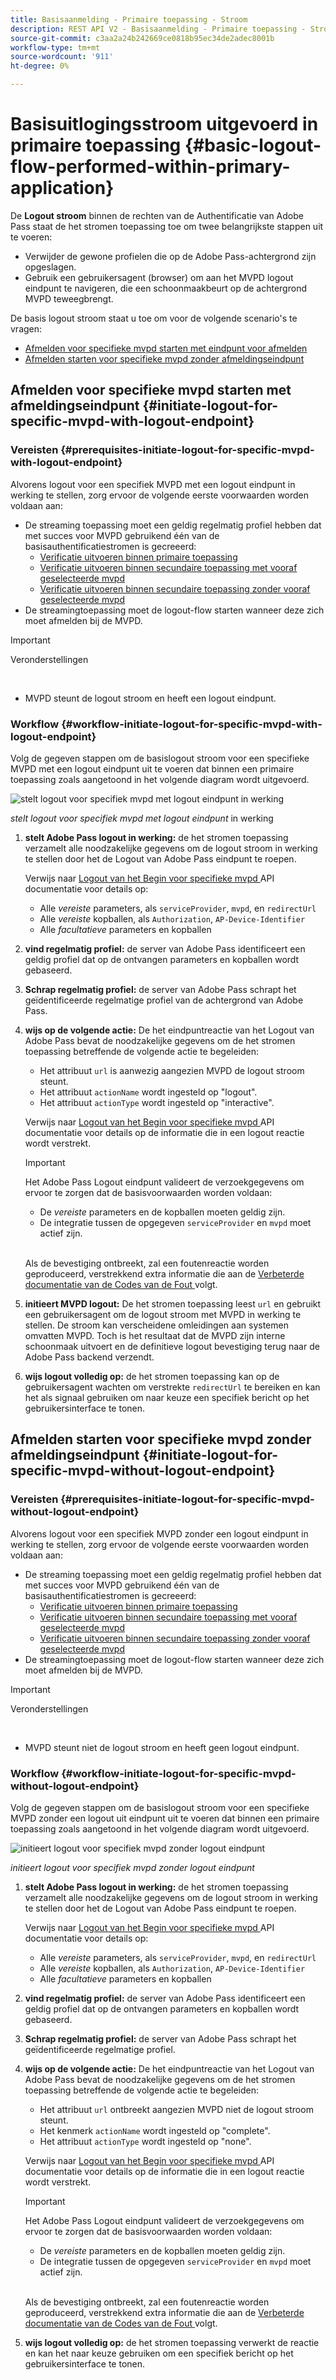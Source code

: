 ```yaml
---
title: Basisaanmelding - Primaire toepassing - Stroom
description: REST API V2 - Basisaanmelding - Primaire toepassing - Stroom
source-git-commit: c3aa2a24b242669ce0818b95ec34de2adec8001b
workflow-type: tm+mt
source-wordcount: '911'
ht-degree: 0%

---
```



# Basisuitlogingsstroom uitgevoerd in primaire toepassing {#basic-logout-flow-performed-within-primary-application}

De **Logout stroom** binnen de rechten van de Authentificatie van Adobe Pass staat de het stromen toepassing toe om twee belangrijkste stappen uit te voeren:

* Verwijder de gewone profielen die op de Adobe Pass-achtergrond zijn opgeslagen.
* Gebruik een gebruikersagent (browser) om aan het MVPD logout eindpunt te navigeren, die een schoonmaakbeurt op de achtergrond MVPD teweegbrengt.

De basis logout stroom staat u toe om voor de volgende scenario&#39;s te vragen:

* [Afmelden voor specifieke mvpd starten met eindpunt voor afmelden](#initiate-logout-for-specific-mvpd-with-logout-endpoint)
* [Afmelden starten voor specifieke mvpd zonder afmeldingseindpunt](#initiate-logout-for-specific-mvpd-without-logout-endpoint)

## Afmelden voor specifieke mvpd starten met afmeldingseindpunt {#initiate-logout-for-specific-mvpd-with-logout-endpoint}

### Vereisten {#prerequisites-initiate-logout-for-specific-mvpd-with-logout-endpoint}

Alvorens logout voor een specifiek MVPD met een logout eindpunt in werking te stellen, zorg ervoor de volgende eerste voorwaarden worden voldaan aan:

* De streaming toepassing moet een geldig regelmatig profiel hebben dat met succes voor MVPD gebruikend één van de basisauthentificatiestromen is gecreeerd:
   * [Verificatie uitvoeren binnen primaire toepassing](../basic-flows/rest-api-v2-basic-authentication-primary-application-flow.md)
   * [Verificatie uitvoeren binnen secundaire toepassing met vooraf geselecteerde mvpd](../basic-flows/rest-api-v2-basic-authentication-secondary-application-flow.md)
   * [Verificatie uitvoeren binnen secundaire toepassing zonder vooraf geselecteerde mvpd](../basic-flows/rest-api-v2-basic-authentication-secondary-application-flow.md)
* De streamingtoepassing moet de logout-flow starten wanneer deze zich moet afmelden bij de MVPD.

>[!IMPORTANT]
>
> Veronderstellingen
>
> <br/>
> 
> * MVPD steunt de logout stroom en heeft een logout eindpunt.

### Workflow {#workflow-initiate-logout-for-specific-mvpd-with-logout-endpoint}

Volg de gegeven stappen om de basislogout stroom voor een specifieke MVPD met een logout eindpunt uit te voeren dat binnen een primaire toepassing zoals aangetoond in het volgende diagram wordt uitgevoerd.

![ stelt logout voor specifiek mvpd met logout eindpunt ](../../../assets/rest-api-v2/flows/basic-flows/rest-api-v2-initiate-logout-within-primary-application-for-specific-mvpd-with-logout-endpoint.png) in werking

*stelt logout voor specifiek mvpd met logout eindpunt* in werking

1. **stelt Adobe Pass logout in werking:** de het stromen toepassing verzamelt alle noodzakelijke gegevens om de logout stroom in werking te stellen door het de Logout van Adobe Pass eindpunt te roepen.

   Verwijs naar [ Logout van het Begin voor specifieke mvpd ](../../apis/logout-apis/rest-api-v2-logout-apis-initiate-logout-for-specific-mvpd.md) API documentatie voor details op:
   * Alle _vereiste_ parameters, als `serviceProvider`, `mvpd`, en `redirectUrl`
   * Alle _vereiste_ kopballen, als `Authorization`, `AP-Device-Identifier`
   * Alle _facultatieve_ parameters en kopballen

1. **vind regelmatig profiel:** de server van Adobe Pass identificeert een geldig profiel dat op de ontvangen parameters en kopballen wordt gebaseerd.

1. **Schrap regelmatig profiel:** de server van Adobe Pass schrapt het geïdentificeerde regelmatige profiel van de achtergrond van Adobe Pass.

1. **wijs op de volgende actie:** De het eindpuntreactie van het Logout van Adobe Pass bevat de noodzakelijke gegevens om de het stromen toepassing betreffende de volgende actie te begeleiden:
   * Het attribuut `url` is aanwezig aangezien MVPD de logout stroom steunt.
   * Het attribuut `actionName` wordt ingesteld op &quot;logout&quot;.
   * Het attribuut `actionType` wordt ingesteld op &quot;interactive&quot;.

   Verwijs naar [ Logout van het Begin voor specifieke mvpd ](../../apis/logout-apis/rest-api-v2-logout-apis-initiate-logout-for-specific-mvpd.md) API documentatie voor details op de informatie die in een logout reactie wordt verstrekt.

   >[!IMPORTANT]
   >
   > Het Adobe Pass Logout eindpunt valideert de verzoekgegevens om ervoor te zorgen dat de basisvoorwaarden worden voldaan:
   >
   > * De _vereiste_ parameters en de kopballen moeten geldig zijn.
   > * De integratie tussen de opgegeven `serviceProvider` en `mvpd` moet actief zijn.
   >
   > <br/>
   > 
   > Als de bevestiging ontbreekt, zal een foutenreactie worden geproduceerd, verstrekkend extra informatie die aan de [ Verbeterde documentatie van de Codes van de Fout ](../../../enhanced-error-codes.md) volgt.

1. **initieert MVPD logout:** De het stromen toepassing leest `url` en gebruikt een gebruikersagent om de logout stroom met MVPD in werking te stellen. De stroom kan verscheidene omleidingen aan systemen omvatten MVPD. Toch is het resultaat dat de MVPD zijn interne schoonmaak uitvoert en de definitieve logout bevestiging terug naar de Adobe Pass backend verzendt.

1. **wijs logout volledig op:** de het stromen toepassing kan op de gebruikersagent wachten om verstrekte `redirectUrl` te bereiken en kan het als signaal gebruiken om naar keuze een specifiek bericht op het gebruikersinterface te tonen.

## Afmelden starten voor specifieke mvpd zonder afmeldingseindpunt {#initiate-logout-for-specific-mvpd-without-logout-endpoint}

### Vereisten {#prerequisites-initiate-logout-for-specific-mvpd-without-logout-endpoint}

Alvorens logout voor een specifiek MVPD zonder een logout eindpunt in werking te stellen, zorg ervoor de volgende eerste voorwaarden worden voldaan aan:

* De streaming toepassing moet een geldig regelmatig profiel hebben dat met succes voor MVPD gebruikend één van de basisauthentificatiestromen is gecreeerd:
   * [Verificatie uitvoeren binnen primaire toepassing](../basic-flows/rest-api-v2-basic-authentication-primary-application-flow.md)
   * [Verificatie uitvoeren binnen secundaire toepassing met vooraf geselecteerde mvpd](../basic-flows/rest-api-v2-basic-authentication-secondary-application-flow.md)
   * [Verificatie uitvoeren binnen secundaire toepassing zonder vooraf geselecteerde mvpd](../basic-flows/rest-api-v2-basic-authentication-secondary-application-flow.md)
* De streamingtoepassing moet de logout-flow starten wanneer deze zich moet afmelden bij de MVPD.

>[!IMPORTANT]
>
> Veronderstellingen
>
> <br/>
> 
> * MVPD steunt niet de logout stroom en heeft geen logout eindpunt.

### Workflow {#workflow-initiate-logout-for-specific-mvpd-without-logout-endpoint}

Volg de gegeven stappen om de basislogout stroom voor een specifieke MVPD zonder een logout uit eindpunt uit te voeren dat binnen een primaire toepassing zoals aangetoond in het volgende diagram wordt uitgevoerd.

![ initieert logout voor specifiek mvpd zonder logout eindpunt ](../../../assets/rest-api-v2/flows/basic-flows/rest-api-v2-initiate-logout-within-primary-application-for-specific-mvpd-without-logout-endpoint.png)

*initieert logout voor specifiek mvpd zonder logout eindpunt*

1. **stelt Adobe Pass logout in werking:** de het stromen toepassing verzamelt alle noodzakelijke gegevens om de logout stroom in werking te stellen door het de Logout van Adobe Pass eindpunt te roepen.

   Verwijs naar [ Logout van het Begin voor specifieke mvpd ](../../apis/logout-apis/rest-api-v2-logout-apis-initiate-logout-for-specific-mvpd.md) API documentatie voor details op:
   * Alle _vereiste_ parameters, als `serviceProvider`, `mvpd`, en `redirectUrl`
   * Alle _vereiste_ kopballen, als `Authorization`, `AP-Device-Identifier`
   * Alle _facultatieve_ parameters en kopballen

1. **vind regelmatig profiel:** de server van Adobe Pass identificeert een geldig profiel dat op de ontvangen parameters en kopballen wordt gebaseerd.

1. **Schrap regelmatig profiel:** de server van Adobe Pass schrapt het geïdentificeerde regelmatige profiel.

1. **wijs op de volgende actie:** De het eindpuntreactie van het Logout van Adobe Pass bevat de noodzakelijke gegevens om de het stromen toepassing betreffende de volgende actie te begeleiden:
   * Het attribuut `url` ontbreekt aangezien MVPD niet de logout stroom steunt.
   * Het kenmerk `actionName` wordt ingesteld op &quot;complete&quot;.
   * Het attribuut `actionType` wordt ingesteld op &quot;none&quot;.

   Verwijs naar [ Logout van het Begin voor specifieke mvpd ](../../apis/logout-apis/rest-api-v2-logout-apis-initiate-logout-for-specific-mvpd.md) API documentatie voor details op de informatie die in een logout reactie wordt verstrekt.

   >[!IMPORTANT]
   >
   > Het Adobe Pass Logout eindpunt valideert de verzoekgegevens om ervoor te zorgen dat de basisvoorwaarden worden voldaan:
   >
   > * De _vereiste_ parameters en de kopballen moeten geldig zijn.
   > * De integratie tussen de opgegeven `serviceProvider` en `mvpd` moet actief zijn.
   >
   > <br/>
   > 
   > Als de bevestiging ontbreekt, zal een foutenreactie worden geproduceerd, verstrekkend extra informatie die aan de [ Verbeterde documentatie van de Codes van de Fout ](../../../enhanced-error-codes.md) volgt.

1. **wijs logout volledig op:** de het stromen toepassing verwerkt de reactie en kan het naar keuze gebruiken om een specifiek bericht op het gebruikersinterface te tonen.
